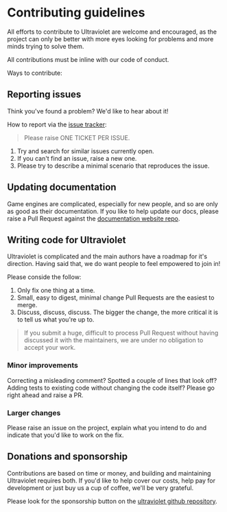 # Contributing guidelines

All efforts to contribute to Ultraviolet are welcome and encouraged, as the project can only be better with more eyes looking for problems and more minds trying to solve them.

All contributions must be inline with our code of conduct.

Ways to contribute:

## Reporting issues

Think you've found a problem? We'd like to hear about it!

How to report via the [issue tracker](https://github.com/PurpleKingdomGames/ultraviolet/issues):

> Please raise ONE TICKET PER ISSUE.

1. Try and search for similar issues currently open.
2. If you can't find an issue, raise a new one.
3. Please try to describe a minimal scenario that reproduces the issue.

## Updating documentation

Game engines are complicated, especially for new people, and so are only as good as their documentation. If you like to help update our docs, please raise a Pull Request against the [documentation website repo](https://github.com/PurpleKingdomGames/ultraviolet-website).

## Writing code for Ultraviolet

Ultraviolet is complicated and the main authors have a roadmap for it's direction. Having said that, we do want people to feel empowered to join in!

Please conside the follow:

1. Only fix one thing at a time.
2. Small, easy to digest, minimal change Pull Requests are the easiest to merge.
3. Discuss, discuss, discuss. The bigger the change, the more critical it is to tell us what you're up to.

> If you submit a huge, difficult to process Pull Request without having discussed it with the maintainers, we are under no obligation to accept your work.

### Minor improvements

Correcting a misleading comment? Spotted a couple of lines that look off? Adding tests to existing code without changing the code itself? Please go right ahead and raise a PR.

### Larger changes

Please raise an issue on the project, explain what you intend to do and indicate that you'd like to work on the fix.

## Donations and sponsorship

Contributions are based on time or money, and building and maintaining Ultraviolet requires both. If you'd like to help cover our costs, help pay for development or just buy us a cup of coffee, we'll be very grateful.

Please look for the sponsorship button on the [ultraviolet github repository](https://github.com/PurpleKingdomGames/ultraviolet).

